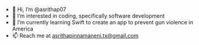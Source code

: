 - 👋 Hi, I’m @asrithap07
- 👀 I’m interested in coding, specifically software development
- 🌱 I’m currently learning Swift to create an app to prevent gun violence in America
- 📫 Reach me at asrithapinnamaneni.tx@gmail.com

<!---
asrithap07/asrithap07 is a ✨ special ✨ repository because its `README.md` (this file) appears on your GitHub profile.
You can click the Preview link to take a look at your changes.
--->
